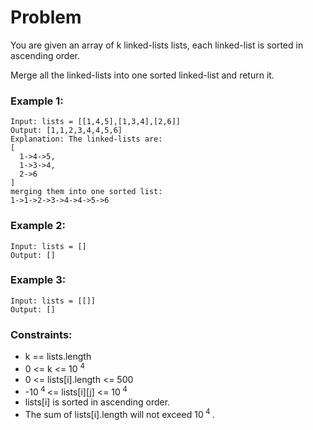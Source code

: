 # Problem

You are given an array of k linked-lists lists, each linked-list is sorted in ascending order.

Merge all the linked-lists into one sorted linked-list and return it.

### Example 1:

```
Input: lists = [[1,4,5],[1,3,4],[2,6]]
Output: [1,1,2,3,4,4,5,6]
Explanation: The linked-lists are:
[
  1->4->5,
  1->3->4,
  2->6
]
merging them into one sorted list:
1->1->2->3->4->4->5->6
```

### Example 2:
```
Input: lists = []
Output: []
```

### Example 3:
```
Input: lists = [[]]
Output: []
```

### Constraints:

- k == lists.length
- 0 <= k <= 10 <sup> 4 </sup>
- 0 <= lists[i].length <= 500
- -10<sup> 4 </sup> <= lists[i][j] <= 10<sup> 4 </sup>
- lists[i] is sorted in ascending order.
- The sum of lists[i].length will not exceed 10<sup> 4 </sup>.

